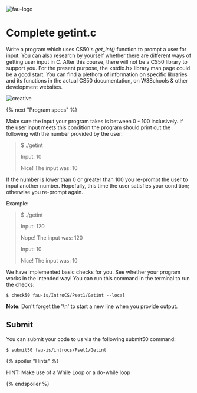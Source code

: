 ![fau-logo](https://www.fau.de/files/2016/02/fb-ww-logo-preview.jpg)
# Complete getint.c
Write a program which uses CS50's _get_int()_ function to prompt a user for input. 
You can also research by yourself whether there are different ways of getting user input in 
C.
After this course, there will not be a CS50 library to support you. 
For the present purpose, the <stdio.h> library man page could be a good start.
You can find a plethora of information on specific libraries and its functions in the actual CS50 documentation, 
on W3Schools & other development websites.

![creative](https://2.bp.blogspot.com/-izbeT9mH_Ko/XMWi-L9lsnI/AAAAAAAAAG4/klwUnirIoSwZyIfVfxpGwvdXfju5NW_1wCLcBGAs/s320/Drake%2B27042019210354.jpg)

{% next "Program specs" %}

Make sure the input your program takes is between 0 - 100 inclusively. 
If the user input meets this condition the program should print out the following with the number provided by the user:

> $ ./getint
>
> Input: 10 
>
> Nice! The input was: 10

If the number is lower than 0 or greater than 100 you re-prompt the user to input another number.
Hopefully, this time the user satisfies your condition; otherwise you re-prompt again.

Example:
> $ ./getint
>
>Input: 120
>
>Nope! The input was: 120
>
>Input: 10
>
>Nice! The input was: 10

We have implemented basic checks for you. 
See whether your program works in the intended way!
You can run this command in the terminal to run the checks:
~~~
$ check50 fau-is/IntroCS/Pset1/Getint --local
~~~

**Note:** Don't forget the '\n' to start a new line when you provide output.

## Submit

You can submit your code to us via the following submit50 command:

~~~
$ submit50 fau-is/introcs/Pset1/Getint
~~~

{% spoiler "Hints" %}

HINT: Make use of a While Loop or a do-while loop

{% endspoiler %}